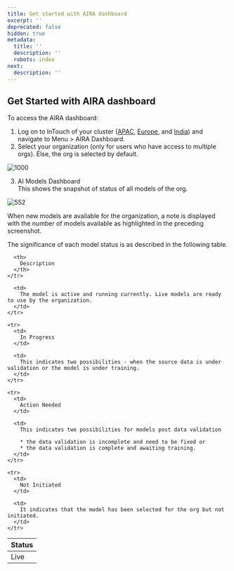 ```yaml
---
title: Get started with AIRA dashboard
excerpt: ''
deprecated: false
hidden: true
metadata:
  title: ''
  description: ''
  robots: index
next:
  description: ''
---
```

## Get Started with AIRA dashboard

To access the AIRA dashboard:

1. Log on to InTouch of your cluster ([APAC](https://sgcrm.cc.capillarytech.com/auth/login/?flash=\&from=/auth/logout), [Europe](https://eucrm.cc.capillarytech.com/auth/login/?flash=\&from=/auth/logout), and [India](https://incrm.cc.capillarytech.com/auth/login/?flash=\&from=/auth/logout)) and navigate to Menu > AIRA Dashboard.
2. Select your organization (only for users who have access to multiple orgs). Else, the org is selected by default.

![1000](https://files.readme.io/eb90b68-vOHSrVlbW5uWhf9GbKM_HJDAWYSfeI5bzQ.png "vOHSrVlbW5uWhf9GbKM_HJDAWYSfeI5bzQ.png")

3. AI Models Dashboard\
   This shows the snapshot of status of all models of the org.

![552](https://files.readme.io/14859db-jZ3dARh6OB9EhouSxXZNgwqwrlX3weCoiQ.png "jZ3dARh6OB9EhouSxXZNgwqwrlX3weCoiQ.png")

When new models are available for the organization, a note is displayed with the number of models available as highlighted in the preceding screenshot.

The significance of each model status is as described in the following table.

<Table align={["left","left"]}>
  <thead>
    <tr>
      <th>
        Status
      </th>

      <th>
        Description
      </th>
    </tr>
  </thead>

  <tbody>
    <tr>
      <td>
        Live
      </td>

      <td>
        The model is active and running currently. Live models are ready to use by the organization.
      </td>
    </tr>

    <tr>
      <td>
        In Progress
      </td>

      <td>
        This indicates two possibilities - when the source data is under validation or the model is under training.
      </td>
    </tr>

    <tr>
      <td>
        Action Needed
      </td>

      <td>
        This indicates two possibilities for models post data validation

        * the data validation is incomplete and need to be fixed or
        * the data validation is complete and awaiting training.
      </td>
    </tr>

    <tr>
      <td>
        Not Initiated
      </td>

      <td>
        It indicates that the model has been selected for the org but not initiated.
      </td>
    </tr>
  </tbody>
</Table>
